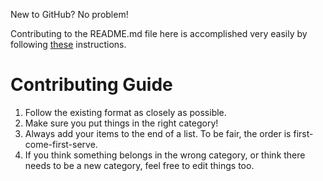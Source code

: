 New to GitHub? No problem! 

Contributing to the README.md file here is accomplished very easily by following [these](https://help.github.com/articles/editing-files-in-another-user-s-repository) instructions.

# Contributing Guide

1. Follow the existing format as closely as possible.
2. Make sure you put things in the right category!
3. Always add your items to the end of a list. To be fair, the order is first-come-first-serve.
4. If you think something belongs in the wrong category, or think there needs to be a new category, feel free to edit things too.
